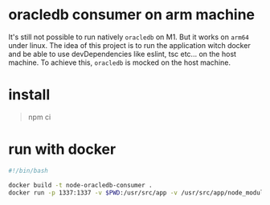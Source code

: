 # oracledb consumer on arm machine

It's still not possible to run natively `oracledb` on M1. But it works on `arm64` under linux.
The idea of this project is to run the application witch docker and be able to use devDependencies like eslint, tsc etc... on the host machine.
To achieve this, `oracledb` is mocked on the host machine.

# install 
> npm ci

# run with docker
```bash
#!/bin/bash

docker build -t node-oracledb-consumer .
docker run -p 1337:1337 -v $PWD:/usr/src/app -v /usr/src/app/node_modules --rm node-oracledb-consumer
```
